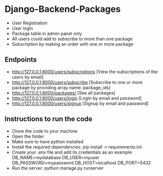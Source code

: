 # Django-Backend-Packages

- User Registration
- User login
- Package table in admin panel only
- All users could add to subscribe to more than one package
- Subscription by making an order with one or more package



## Endpoints

- http://127.0.0.1:8000/users/subscriptions   [View the subscriptions of the users by email] 
- http://127.0.0.1:8000/users/subscribe [Subscribe to one or more package by providing array name: package_ids]
- http://127.0.0.1:8000/packages/ [See all packages]
- http://127.0.0.1:8000/users/login [Login by email and password]
- http://127.0.0.1:8000/users/signup [Signup by email and password]


## Instructions to run the code

- Clone the code to your machine 
- Open the folder 
- Make sure to have python installed
- Install the required dependencies: pip install -r requirements.txt
- Create your .env file and add its credentials as an example: 
  DB_NAME=mydatabase
  DB_USER=myuser
  DB_PASSWORD=mypassword
  DB_HOST=localhost
  DB_PORT=5432
- Run the server: python manage.py runserver
